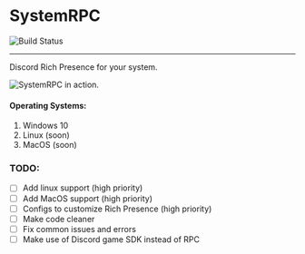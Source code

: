 # SystemRPC

![Build Status](https://travis-ci.com/Waves-rgb/SystemRPC.svg?branch=main&status=created)

___

Discord Rich Presence for your system.

![SystemRPC in action.](https://doggo.ninja/7MKmHp.gif)

#### Operating Systems:
 1. Windows 10
 2. Linux (soon)
 3. MacOS (soon)

### TODO:
- [ ] Add linux support (high priority)
- [ ] Add MacOS support (high priority)
- [ ] Configs to customize Rich Presence (high priority)
- [ ] Make code cleaner
- [ ] Fix common issues and errors
- [ ] Make use of Discord game SDK instead of RPC
